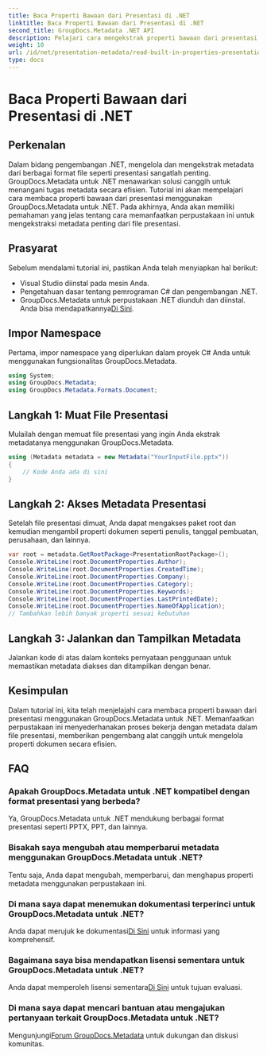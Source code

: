 ```yaml
---
title: Baca Properti Bawaan dari Presentasi di .NET
linktitle: Baca Properti Bawaan dari Presentasi di .NET
second_title: GroupDocs.Metadata .NET API
description: Pelajari cara mengekstrak properti bawaan dari presentasi menggunakan GroupDocs.Metadata untuk .NET dalam tutorial komprehensif ini.
weight: 10
url: /id/net/presentation-metadata/read-built-in-properties-presentations/
type: docs
---
```

# Baca Properti Bawaan dari Presentasi di .NET

## Perkenalan
Dalam bidang pengembangan .NET, mengelola dan mengekstrak metadata dari berbagai format file seperti presentasi sangatlah penting. GroupDocs.Metadata untuk .NET menawarkan solusi canggih untuk menangani tugas metadata secara efisien. Tutorial ini akan mempelajari cara membaca properti bawaan dari presentasi menggunakan GroupDocs.Metadata untuk .NET. Pada akhirnya, Anda akan memiliki pemahaman yang jelas tentang cara memanfaatkan perpustakaan ini untuk mengekstraksi metadata penting dari file presentasi.
## Prasyarat
Sebelum mendalami tutorial ini, pastikan Anda telah menyiapkan hal berikut:
- Visual Studio diinstal pada mesin Anda.
- Pengetahuan dasar tentang pemrograman C# dan pengembangan .NET.
-  GroupDocs.Metadata untuk perpustakaan .NET diunduh dan diinstal. Anda bisa mendapatkannya[Di Sini](https://releases.groupdocs.com/metadata/net/).

## Impor Namespace
Pertama, impor namespace yang diperlukan dalam proyek C# Anda untuk menggunakan fungsionalitas GroupDocs.Metadata.
```csharp
using System;
using GroupDocs.Metadata;
using GroupDocs.Metadata.Formats.Document;
```
## Langkah 1: Muat File Presentasi
Mulailah dengan memuat file presentasi yang ingin Anda ekstrak metadatanya menggunakan GroupDocs.Metadata.
```csharp
using (Metadata metadata = new Metadata("YourInputFile.pptx"))
{
    // Kode Anda ada di sini
}
```
## Langkah 2: Akses Metadata Presentasi
Setelah file presentasi dimuat, Anda dapat mengakses paket root dan kemudian mengambil properti dokumen seperti penulis, tanggal pembuatan, perusahaan, dan lainnya.
```csharp
var root = metadata.GetRootPackage<PresentationRootPackage>();
Console.WriteLine(root.DocumentProperties.Author);
Console.WriteLine(root.DocumentProperties.CreatedTime);
Console.WriteLine(root.DocumentProperties.Company);
Console.WriteLine(root.DocumentProperties.Category);
Console.WriteLine(root.DocumentProperties.Keywords);
Console.WriteLine(root.DocumentProperties.LastPrintedDate);
Console.WriteLine(root.DocumentProperties.NameOfApplication);
// Tambahkan lebih banyak properti sesuai kebutuhan
```
## Langkah 3: Jalankan dan Tampilkan Metadata
Jalankan kode di atas dalam konteks pernyataan penggunaan untuk memastikan metadata diakses dan ditampilkan dengan benar.

## Kesimpulan
Dalam tutorial ini, kita telah menjelajahi cara membaca properti bawaan dari presentasi menggunakan GroupDocs.Metadata untuk .NET. Memanfaatkan perpustakaan ini menyederhanakan proses bekerja dengan metadata dalam file presentasi, memberikan pengembang alat canggih untuk mengelola properti dokumen secara efisien.

## FAQ
### Apakah GroupDocs.Metadata untuk .NET kompatibel dengan format presentasi yang berbeda?
Ya, GroupDocs.Metadata untuk .NET mendukung berbagai format presentasi seperti PPTX, PPT, dan lainnya.
### Bisakah saya mengubah atau memperbarui metadata menggunakan GroupDocs.Metadata untuk .NET?
Tentu saja, Anda dapat mengubah, memperbarui, dan menghapus properti metadata menggunakan perpustakaan ini.
### Di mana saya dapat menemukan dokumentasi terperinci untuk GroupDocs.Metadata untuk .NET?
 Anda dapat merujuk ke dokumentasi[Di Sini](https://tutorials.groupdocs.com/metadata/net/) untuk informasi yang komprehensif.
### Bagaimana saya bisa mendapatkan lisensi sementara untuk GroupDocs.Metadata untuk .NET?
 Anda dapat memperoleh lisensi sementara[Di Sini](https://purchase.groupdocs.com/temporary-license/) untuk tujuan evaluasi.
### Di mana saya dapat mencari bantuan atau mengajukan pertanyaan terkait GroupDocs.Metadata untuk .NET?
 Mengunjungi[Forum GroupDocs.Metadata](https://forum.groupdocs.com/c/metadata/14) untuk dukungan dan diskusi komunitas.